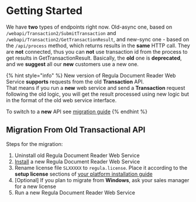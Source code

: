 # Getting Started

We have **two** types of endpoints right now. Old-async one, based on `/webapi/Transaction2/SubmitTransaction` and `/webapi/Transaction2/GetTransactionResult`, and new-sync one - based on the `/api/process` method, which returns results in the **same** HTTP call. They are **not** connected, thus you can **not** use transaction id from the process to get results in GetTransactionResult. Basically, the **old** one is **deprecated**, and we **suggest** all our **new** customers use a new one.

{% hint style="info" %}
New version of Regula Document Reader Web Service **supports** requests from the old **Transaction** API.  
That means if you run a **new** web service and send a **Transaction** request following the old logic, you will get the result processed using new logic but in the format of the old web service interface.

To switch to a **new** API see [migration guide](general.md#migration-from-old-transactional-api)
{% endhint %}

## Migration From Old Transactional API

Steps for the migration: 

1. Uninstall old Regula Document Reader Web Service   
2. [Install](../installation/general.md) a new Regula Document Reader Web Service   
3. Rename license file `SLXXXXX` to `regula.license`. Place it according to the **setup license** sections of [your platform installation guide](../installation/platforms/)   
4. \[Optional\] If you plan to migrate from **Windows**, ask your sales manager for a new license  
5. Run a new Regula Document Reader Web Service

